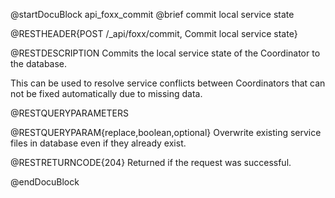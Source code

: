 @startDocuBlock api_foxx_commit
@brief commit local service state

@RESTHEADER{POST /_api/foxx/commit, Commit local service state}

@RESTDESCRIPTION
Commits the local service state of the Coordinator to the database.

This can be used to resolve service conflicts between Coordinators that can not be fixed automatically due to missing data.

@RESTQUERYPARAMETERS

@RESTQUERYPARAM{replace,boolean,optional}
Overwrite existing service files in database even if they already exist.

@RESTRETURNCODE{204}
Returned if the request was successful.

@endDocuBlock
